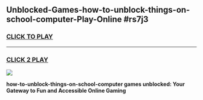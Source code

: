 
## Unblocked-Games-how-to-unblock-things-on-school-computer-Play-Online #rs7j3
<h3>
<a href="https://news.freeplayer.one?title=how-to-unblock-things-on-school-computer&ref=3">CLICK TO PLAY</a></h3>
<hr>

<h3>
<a href="https://news.freeplayer.one?title=how-to-unblock-things-on-school-computer&ref=3">CLICK 2 PLAY</a>
  
</h3>

<a href="https://news.freeplayer.one?title=how-to-unblock-things-on-school-computer&ref=3"><img src="https://clearcache.store/games.png"></a>


**how-to-unblock-things-on-school-computer games unblocked: Your Gateway to Fun and Accessible Online Gaming**
